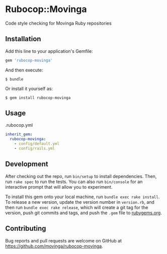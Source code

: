 # Rubocop::Movinga

Code style checking for Movinga Ruby repositories

## Installation

Add this line to your application's Gemfile:

```ruby
gem 'rubocop-movinga'
```

And then execute:

    $ bundle

Or install it yourself as:

    $ gem install rubocop-movinga

## Usage

.rubocop.yml

```yml
inherit_gem:
  rubocop-movinga:
    - config/default.yml
    - config/rails.yml
```

## Development

After checking out the repo, run `bin/setup` to install dependencies. Then, run `rake spec` to run the tests. You can also run `bin/console` for an interactive prompt that will allow you to experiment.

To install this gem onto your local machine, run `bundle exec rake install`. To release a new version, update the version number in `version.rb`, and then run `bundle exec rake release`, which will create a git tag for the version, push git commits and tags, and push the `.gem` file to [rubygems.org](https://rubygems.org).

## Contributing

Bug reports and pull requests are welcome on GitHub at https://github.com/movinga/rubocop-movinga.

